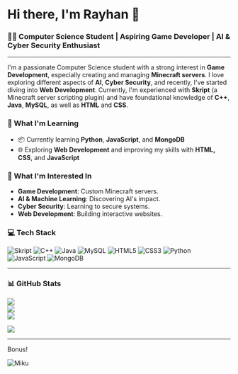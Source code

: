 # Hi there, I'm Rayhan 👋

### 👨‍💻 Computer Science Student | Aspiring Game Developer | AI & Cyber Security Enthusiast

---

I'm a passionate Computer Science student with a strong interest in **Game Development**, especially creating and managing **Minecraft servers**. I love exploring different aspects of **AI**, **Cyber Security**, and recently, I've started diving into **Web Development**. Currently, I'm experienced with **Skript** (a Minecraft server scripting plugin) and have foundational knowledge of **C++**, **Java**, **MySQL**, as well as **HTML** and **CSS**.

### 🌱 What I'm Learning
- 📦 Currently learning **Python**, **JavaScript**, and **MongoDB**
- 🌐 Exploring **Web Development** and improving my skills with **HTML, CSS**, and **JavaScript**

### 🚀 What I'm Interested In
- **Game Development**: Custom Minecraft servers.
- **AI & Machine Learning**: Discovering AI's impact.
- **Cyber Security**: Learning to secure systems.
- **Web Development**: Building interactive websites.

### 💻 Tech Stack

![Skript](https://img.shields.io/badge/Skript-1E90FF.svg?style=for-the-badge) ![C++](https://img.shields.io/badge/C++-00599C.svg?style=for-the-badge&logo=c%2B%2B&logoColor=white) ![Java](https://img.shields.io/badge/Java-007396.svg?style=for-the-badge&logo=java&logoColor=white) ![MySQL](https://img.shields.io/badge/mysql-4479A1.svg?style=for-the-badge&logo=mysql&logoColor=white) ![HTML5](https://img.shields.io/badge/html5-E34F26.svg?style=for-the-badge&logo=html5&logoColor=white) ![CSS3](https://img.shields.io/badge/css3-1572B6.svg?style=for-the-badge&logo=css3&logoColor=white) ![Python](https://img.shields.io/badge/python-3776AB.svg?style=for-the-badge&logo=python&logoColor=white)
 ![JavaScript](https://img.shields.io/badge/JavaScript-F7DF1E.svg?style=for-the-badge&logo=javascript&logoColor=black) ![MongoDB](https://img.shields.io/badge/MongoDB-47A248.svg?style=for-the-badge&logo=mongodb&logoColor=white)
 
 ---
 
 ### 📊 GitHub Stats
 
 ![](https://github-readme-stats.vercel.app/api?username=rayhandestian&theme=github_dark&hide_border=true&include_all_commits=false&count_private=true)<br/>
![](https://github-readme-streak-stats.herokuapp.com/?user=rayhandestian&theme=github_dark&hide_border=true)<br/>
![](https://github-readme-stats.vercel.app/api/top-langs/?username=rayhandestian&theme=github_dark&hide_border=true&include_all_commits=false&count_private=true&layout=compact)

[![](https://visitcount.itsvg.in/api?id=rayhandestian&icon=3&color=1)](https://visitcount.itsvg.in)
 
 ---

 Bonus!
 
 ![Miku](https://media.tenor.com/PYYDvuF4lIYAAAAi/hatsune-miku.gif)

<!--
**rayhandestian/rayhandestian** is a ✨ _special_ ✨ repository because its `README.md` (this file) appears on your GitHub profile.

Here are some ideas to get you started:

- 🔭 I’m currently working on ...
- 🌱 I’m currently learning ...
- 👯 I’m looking to collaborate on ...
- 🤔 I’m looking for help with ...
- 💬 Ask me about ...
- 📫 How to reach me: ...
- 😄 Pronouns: ...
- ⚡ Fun fact: ...
-->
